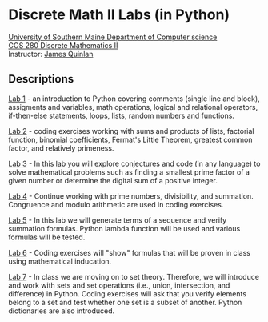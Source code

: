 # Discrete Math II Labs (in Python)


[University of Southern Maine Department of Computer science](https://cs.usm.maine.edu)<br>
[COS 280 Discrete Mathematics II](https://cs.usm.maine.edu/~james.quinlan/cos280/)<br>
Instructor: [James Quinlan](https://cs.usm.maine.edu/~james.quinlan) <br>


## Descriptions

[Lab 1](https://github.com/jamesquinlan/discrete-math/blob/main/labs/L1.md) - an introduction to Python covering comments (single line and block), assigments and variables, math operations, logical and relational operators, if-then-else statements, loops, lists, random numbers and functions.

[Lab 2](https://github.com/jamesquinlan/discrete-math/blob/main/labs/L2.md) - coding exercises working with sums and products of lists, factorial function, binomial coefficients, Fermat's Little Theorem, greatest common factor, and relatively primeness. 

[Lab 3](https://github.com/jamesquinlan/discrete-math/blob/main/labs/L3.md) - In this lab you will explore conjectures and code (in any language) to solve mathematical problems such as finding a smallest prime factor of a given number or determine the digital sum of a positive integer.

[Lab 4](https://github.com/jamesquinlan/discrete-math/blob/main/labs/L4.md) - Continue working with prime numbers, divisibility, and summation.  Congruence and modulo arithmetic are used in coding exercises.

[Lab 5](https://github.com/jamesquinlan/discrete-math/blob/main/labs/L5.md) - In this lab we will generate terms of a sequence and verify summation formulas.  Python lambda function will be used and various formulas will be tested.

[Lab 6](https://github.com/jamesquinlan/discrete-math/blob/main/labs/L6.md) - Coding exercises will "show" formulas that will be proven in class using mathematical inducation.

[Lab 7](https://github.com/jamesquinlan/discrete-math/blob/main/labs/L7.md) - In class we are moving on to set theory.  Therefore, we will introduce and work with sets and set operations (i.e., union, intersection, and difference) in Python.  Coding exercises will ask that you verify elements belong to a set and test whether one set is a subset of another.  Python dictionaries are also introduced.  

 









